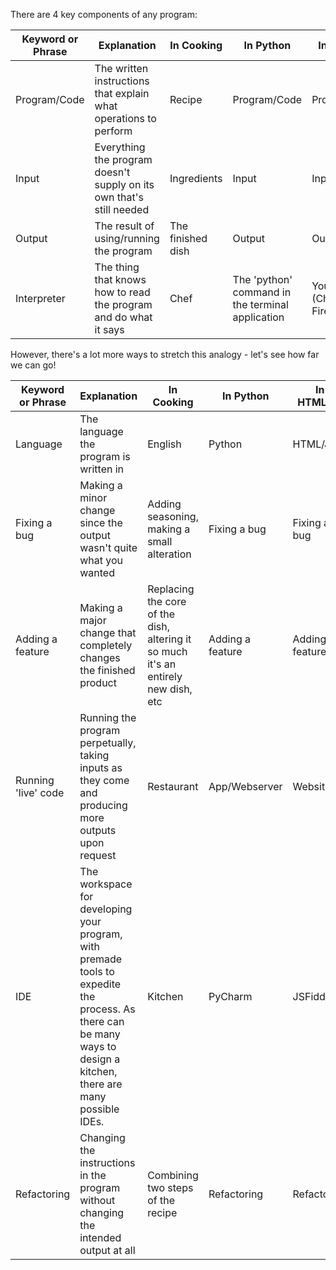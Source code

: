 There are 4 key components of any program:

| Keyword or Phrase | Explanation | In Cooking | In Python | In HTML/JS |
| ----------------- | ----------- | ---------- | --------- | ---------- |
| Program/Code | The written instructions that explain what operations to perform | Recipe | Program/Code | Program/Code |
| Input | Everything the program doesn't supply on its own that's still needed | Ingredients | Input | Input |
| Output | The result of using/running the program | The finished dish | Output | Output |
| Interpreter | The thing that knows how to read the program and do what it says | Chef | The 'python' command in the terminal application | Your browser (Chrome, Firefox, etc) |

However, there's a lot more ways to stretch this analogy - let's see how far we can go!

| Keyword or Phrase | Explanation | In Cooking | In Python | In HTML/JS |
| ----------------- | ----------- | ---------- | --------- | ---------- |
| Language | The language the program is written in | English | Python | HTML/JS |
| Fixing a bug | Making a minor change since the output wasn't quite what you wanted | Adding seasoning, making a small alteration | Fixing a bug | Fixing a bug |
| Adding a feature | Making a major change that completely changes the finished product | Replacing the core of the dish, altering it so much it's an entirely new dish, etc | Adding a feature | Adding a feature |
| Running 'live' code | Running the program perpetually, taking inputs as they come and producing more outputs upon request | Restaurant | App/Webserver | Website |
| IDE | The workspace for developing your program, with premade tools to expedite the process. As there can be many ways to design a kitchen, there are many possible IDEs. | Kitchen | PyCharm | JSFiddle |
| Refactoring | Changing the instructions in the program without changing the intended output at all | Combining two steps of the recipe | Refactoring | Refactoring |
